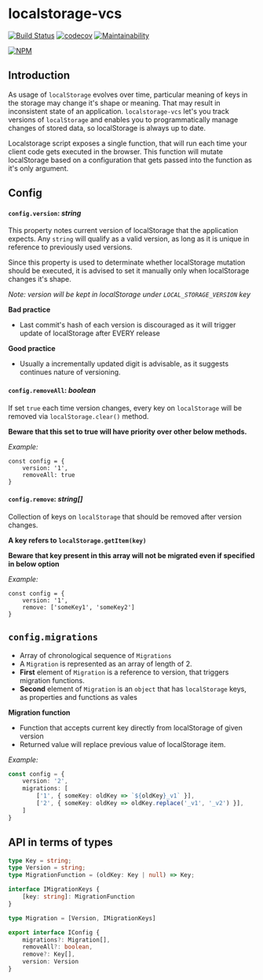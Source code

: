 # localstorage-vcs
[![Build Status](https://travis-ci.com/zepod/localstorage-vcs.svg?branch=master)](https://travis-ci.com/zepod/localstorage-vcs)
[![codecov](https://codecov.io/gh/zepod/localstorage-vcs/branch/master/graph/badge.svg)](https://codecov.io/gh/zepod/localstorage-vcs)
[![Maintainability](https://api.codeclimate.com/v1/badges/009f22f206c9dfd8f7f2/maintainability)](https://codeclimate.com/github/zepod/localstorage-vcs/maintainability)

[![NPM](https://nodei.co/npm/localstorage-vcs.png)](https://nodei.co/npm/localstorage-vcs/)

## Introduction
As usage of `localStorage` evolves over time, particular meaning of keys in the storage may change
it's shape or meaning. That may result in inconsistent state of an application. `localstorage-vcs`
let's you track versions of `localStorage` and enables you to programmatically manage changes of stored data,
so localStorage is always up to date.

Localstorage script exposes a single function, that will run each time your client code gets executed in the browser.
This function will mutate localStorage based on a configuration that gets passed into the function as it's only
argument.

## Config
#### `config.version`: *string*
This property notes current version of localStorage that the application expects. Any `string` will qualify as
a valid version, as long as it is unique in reference to previously used versions.

Since this property is used to determinate whether localStorage mutation should be executed, it is advised
to set it manually only when localStorage changes it's shape.

*Note: version will be kept in localStorage under `LOCAL_STORAGE_VERSION` key*

**Bad practice**
* Last commit's hash of each version is discouraged as it will trigger update of localStorage after EVERY release

**Good practice**
* Usually a incrementally updated digit is advisable, as it suggests continues nature of versioning.

#### `config.removeAll`: *boolean*
If set `true` each time version changes, every key on `localStorage` will be removed via `localStorage.clear()` method.

**Beware that this set to true will have priority over other below methods.**

*Example:*
```
const config = {
    version: '1',
    removeAll: true
}
```

#### `config.remove`: *string[]*
Collection of keys on `localStorage` that should be removed after version changes.

**A key refers to `localStorage.getItem(key)`**

**Beware that key present in this array will not be migrated even if specified in below option**

*Example:*
```
const config = {
    version: '1',
    remove: ['someKey1', 'someKey2']
}
```

## `config.migrations`
* Array of chronological sequence of `Migrations`
* A `Migration` is represented as an array of length of 2.
* **First** element of `Migration` is a reference to version, that triggers migration functions.
* **Second** element of `Migration` is an `object` that has `localStorage` keys, as properties and functions
as vales

**Migration function**
* Function that accepts current key directly from localStorage of given version
* Returned value will replace previous value of localStorage item.

*Example:*
```typescript
const config = {
    version: '2',
    migrations: [
        ['1', { someKey: oldKey => `${oldKey}_v1` }],
        ['2', { someKey: oldKey => oldKey.replace('_v1', '_v2') }],
    ]
}
```

## API in terms of types
```typescript
type Key = string;
type Version = string;
type MigrationFunction = (oldKey: Key | null) => Key;

interface IMigrationKeys {
    [key: string]: MigrationFunction
}

type Migration = [Version, IMigrationKeys]

export interface IConfig {
    migrations?: Migration[],
    removeAll?: boolean,
    remove?: Key[],
    version: Version
}
```

